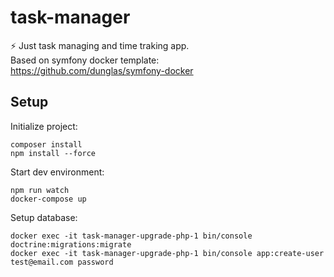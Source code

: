 # task-manager
:zap: Just task managing and time traking app.  
Based on symfony docker template:  
https://github.com/dunglas/symfony-docker

## Setup
Initialize project:
```
composer install
npm install --force
```

Start dev environment:
```
npm run watch 
docker-compose up
```

Setup database:
```
docker exec -it task-manager-upgrade-php-1 bin/console doctrine:migrations:migrate
docker exec -it task-manager-upgrade-php-1 bin/console app:create-user test@email.com password
```

